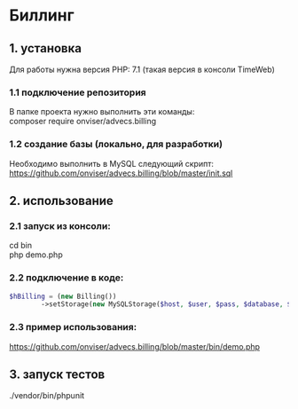 # Биллинг

## 1. установка
Для работы нужна версия PHP: 7.1 (такая версия в консоли TimeWeb)

### 1.1 подключение репозитория
В папке проекта нужно выполнить эти команды:  
composer require onviser/advecs.billing  

### 1.2 создание базы (локально, для разработки)
Необходимо выполнить в MySQL следующий скрипт:  
https://github.com/onviser/advecs.billing/blob/master/init.sql

## 2. использование

### 2.1 запуск из консоли:
cd bin  
php demo.php  

### 2.2 подключение в коде:
```php
$hBilling = (new Billing())
        ->setStorage(new MySQLStorage($host, $user, $pass, $database, $port));
```

### 2.3 пример использования:
https://github.com/onviser/advecs.billing/blob/master/bin/demo.php  

## 3. запуск тестов 
./vendor/bin/phpunit  